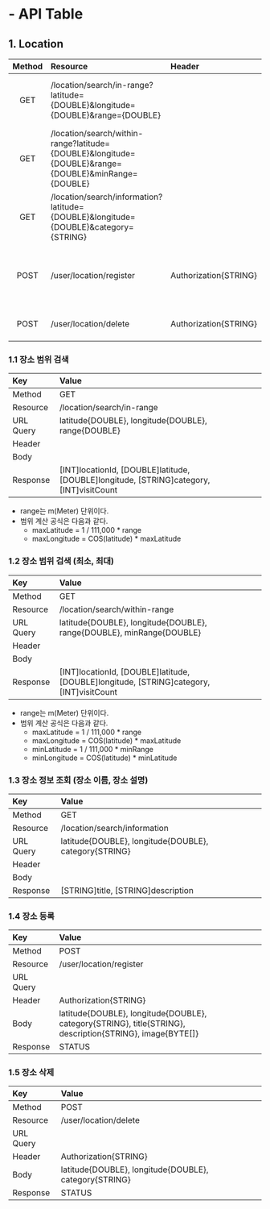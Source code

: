 # - API Table

## 1. Location
| Method | Resource | Header | Body | Response | Description |
| :---: | :--- | :--- | :--- | :--- | :--- |
| GET | /location/search/in-range?latitude={DOUBLE}&longitude={DOUBLE}&range={DOUBLE} | | | [INT]locationId,  [DOUBLE]latitude,  [DOUBLE]longitude,  [STRING]category,  [INT]visitCount | 범위로 주변 장소 찾기 |
| GET | /location/search/within-range?latitude={DOUBLE}&longitude={DOUBLE}&range={DOUBLE}&minRange={DOUBLE} | | | [INT]locationId,  [DOUBLE]latitude,  [DOUBLE]longitude,  [STRING]category,  [INT]visitCount | 최소 범위 이상, 최대 범위 이하의 장소 찾기 |
| GET | /location/search/information?latitude={DOUBLE}&longitude={DOUBLE}&category={STRING} | | | [STRING]title, [STRING]description | 해당하는 장소의 이름과 설명 조회 |
| POST | /user/location/register | Authorization{STRING} | latitude{DOUBLE}, longitude{DOUBLE}, category{STRING}, title{STRING}, description{STRING}, image{BYTE[]} | STATUS | 장소 등록 |
| POST | /user/location/delete | Authorization{STRING} | latitude{DOUBLE}, longitude{DOUBLE}, category{STRING} | STATUS | 장소 삭제 |

### 1.1 장소 범위 검색
| Key | Value |
| :--- | :--- |
| Method | GET |
| Resource | /location/search/in-range |
| URL Query | latitude{DOUBLE}, longitude{DOUBLE}, range{DOUBLE} |
| Header | |
| Body | |
| Response | [INT]locationId,  [DOUBLE]latitude,  [DOUBLE]longitude,  [STRING]category,  [INT]visitCount |
- range는 m(Meter) 단위이다.
- 범위 계산 공식은 다음과 같다.
  - maxLatitude = 1 / 111,000 * range
  - maxLongitude = COS(latitude) * maxLatitude

### 1.2 장소 범위 검색 (최소, 최대)
| Key | Value |
| :--- | :--- |
| Method | GET |
| Resource | /location/search/within-range |
| URL Query | latitude{DOUBLE}, longitude{DOUBLE}, range{DOUBLE}, minRange{DOUBLE} |
| Header | |
| Body | |
| Response | [INT]locationId,  [DOUBLE]latitude,  [DOUBLE]longitude,  [STRING]category,  [INT]visitCount |
- range는 m(Meter) 단위이다.
- 범위 계산 공식은 다음과 같다.
  - maxLatitude = 1 / 111,000 * range
  - maxLongitude = COS(latitude) * maxLatitude
  - minLatitude = 1 / 111,000 * minRange
  - minLongitude = COS(latitude) * minLatitude

### 1.3 장소 정보 조회 (장소 이름, 장소 설명)
| Key | Value |
| :--- | :--- |
| Method | GET |
| Resource | /location/search/information |
| URL Query | latitude{DOUBLE}, longitude{DOUBLE}, category{STRING} |
| Header | |
| Body | |
| Response | [STRING]title, [STRING]description |

### 1.4 장소 등록
| Key | Value |
| :--- | :--- |
| Method | POST |
| Resource | /user/location/register |
| URL Query | |
| Header | Authorization{STRING} |
| Body | latitude{DOUBLE}, longitude{DOUBLE}, category{STRING}, title{STRING}, description{STRING}, image{BYTE[]} |
| Response | STATUS |

### 1.5 장소 삭제
| Key | Value |
| :--- | :--- |
| Method | POST |
| Resource | /user/location/delete |
| URL Query | |
| Header | Authorization{STRING} |
| Body | latitude{DOUBLE}, longitude{DOUBLE}, category{STRING} |
| Response | STATUS |
